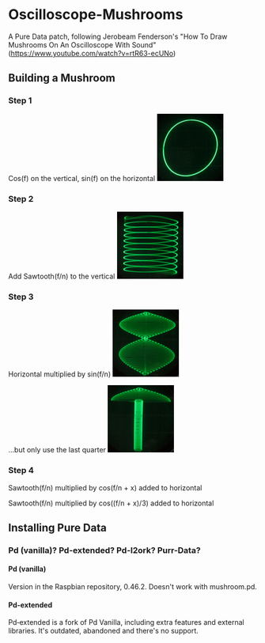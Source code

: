 # Oscilloscope-Mushrooms
A Pure Data patch, following Jerobeam Fenderson's "How To Draw Mushrooms On An Oscilloscope With Sound" (https://www.youtube.com/watch?v=rtR63-ecUNo)

## Building a Mushroom

### Step 1
Cos(f) on the vertical, sin(f) on the horizontal
![Step1](/Images/step1.png)

### Step 2
Add Sawtooth(f/n) to the vertical
![Step2](/Images/step2.png)

### Step 3
Horizontal multiplied by sin(f/n)
![Step3a](/Images/step3a.png)

...but only use the last quarter
![Step3b](/Images/step3b.png)

### Step 4
Sawtooth(f/n) multiplied by cos(f/n + x) added to horizontal

Sawtooth(f/n) multiplied by cos((f/n + x)/3) added to horizontal

## Installing Pure Data

### Pd (vanilla)? Pd-extended? Pd-l2ork? Purr-Data?

#### Pd (vanilla)
Version in the Raspbian repository, 0.46.2.  Doesn't work with mushroom.pd.

#### Pd-extended
Pd‐extended is a fork of Pd Vanilla, including extra features and external libraries. It's outdated, abandoned and there's no support.
